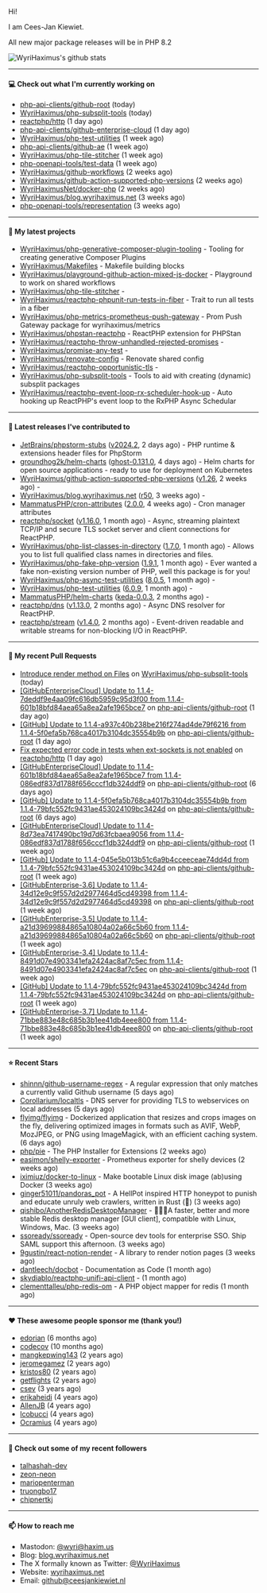 Hi!

I am Cees-Jan Kiewiet.

All new major package releases will be in PHP 8.2

![WyriHaximus's github stats](https://github-readme-stats.vercel.app/api?username=WyriHaximus&show_icons=true)

---

#### 💻 Check out what I'm currently working on

- [php-api-clients/github-root](https://github.com/php-api-clients/github-root) (today)
- [WyriHaximus/php-subsplit-tools](https://github.com/WyriHaximus/php-subsplit-tools) (today)
- [reactphp/http](https://github.com/reactphp/http) (1 day ago)
- [php-api-clients/github-enterprise-cloud](https://github.com/php-api-clients/github-enterprise-cloud) (1 day ago)
- [WyriHaximus/php-test-utilities](https://github.com/WyriHaximus/php-test-utilities) (1 week ago)
- [php-api-clients/github-ae](https://github.com/php-api-clients/github-ae) (1 week ago)
- [WyriHaximus/php-tile-stitcher](https://github.com/WyriHaximus/php-tile-stitcher) (1 week ago)
- [php-openapi-tools/test-data](https://github.com/php-openapi-tools/test-data) (1 week ago)
- [WyriHaximus/github-workflows](https://github.com/WyriHaximus/github-workflows) (2 weeks ago)
- [WyriHaximus/github-action-supported-php-versions](https://github.com/WyriHaximus/github-action-supported-php-versions) (2 weeks ago)
- [WyriHaximusNet/docker-php](https://github.com/WyriHaximusNet/docker-php) (2 weeks ago)
- [WyriHaximus/blog.wyrihaximus.net](https://github.com/WyriHaximus/blog.wyrihaximus.net) (3 weeks ago)
- [php-openapi-tools/representation](https://github.com/php-openapi-tools/representation) (3 weeks ago)

---

#### 🌱 My latest projects

- [WyriHaximus/php-generative-composer-plugin-tooling](https://github.com/WyriHaximus/php-generative-composer-plugin-tooling) - Tooling for creating generative Composer Plugins
- [WyriHaximus/Makefiles](https://github.com/WyriHaximus/Makefiles) - Makefile building blocks
- [WyriHaximus/playground-github-action-mixed-js-docker](https://github.com/WyriHaximus/playground-github-action-mixed-js-docker) - Playground to work on shared workflows
- [WyriHaximus/php-tile-stitcher](https://github.com/WyriHaximus/php-tile-stitcher) - 
- [WyriHaximus/reactphp-phpunit-run-tests-in-fiber](https://github.com/WyriHaximus/reactphp-phpunit-run-tests-in-fiber) - Trait to run all tests in a fiber
- [WyriHaximus/php-metrics-prometheus-push-gateway](https://github.com/WyriHaximus/php-metrics-prometheus-push-gateway) - Prom Push Gateway package for wyrihaximus/metrics
- [WyriHaximus/phpstan-reactphp](https://github.com/WyriHaximus/phpstan-reactphp) - ReactPHP extension for PHPStan
- [WyriHaximus/reactphp-throw-unhandled-rejected-promises](https://github.com/WyriHaximus/reactphp-throw-unhandled-rejected-promises) - 
- [WyriHaximus/promise-any-test](https://github.com/WyriHaximus/promise-any-test) - 
- [WyriHaximus/renovate-config](https://github.com/WyriHaximus/renovate-config) - Renovate shared config
- [WyriHaximus/reactphp-opportunistic-tls](https://github.com/WyriHaximus/reactphp-opportunistic-tls) - 
- [WyriHaximus/php-subsplit-tools](https://github.com/WyriHaximus/php-subsplit-tools) - Tools to aid with creating (dynamic) subsplit packages
- [WyriHaximus/reactphp-event-loop-rx-scheduler-hook-up](https://github.com/WyriHaximus/reactphp-event-loop-rx-scheduler-hook-up) - Auto hooking up ReactPHP&#39;s event loop to the RxPHP Async Schedular

---

#### 🔭 Latest releases I've contributed to

- [JetBrains/phpstorm-stubs](https://github.com/JetBrains/phpstorm-stubs) ([v2024.2](https://github.com/JetBrains/phpstorm-stubs/releases/tag/v2024.2), 2 days ago) - PHP runtime &amp; extensions header files for PhpStorm
- [groundhog2k/helm-charts](https://github.com/groundhog2k/helm-charts) ([ghost-0.131.0](https://github.com/groundhog2k/helm-charts/releases/tag/ghost-0.131.0), 4 days ago) - Helm charts for open source applications - ready to use for deployment on Kubernetes
- [WyriHaximus/github-action-supported-php-versions](https://github.com/WyriHaximus/github-action-supported-php-versions) ([v1.26](https://github.com/WyriHaximus/github-action-supported-php-versions/releases/tag/v1.26), 2 weeks ago) - 
- [WyriHaximus/blog.wyrihaximus.net](https://github.com/WyriHaximus/blog.wyrihaximus.net) ([r50](https://github.com/WyriHaximus/blog.wyrihaximus.net/releases/tag/r50), 3 weeks ago) - 
- [MammatusPHP/cron-attributes](https://github.com/MammatusPHP/cron-attributes) ([2.0.0](https://github.com/MammatusPHP/cron-attributes/releases/tag/2.0.0), 4 weeks ago) - Cron manager attributes
- [reactphp/socket](https://github.com/reactphp/socket) ([v1.16.0](https://github.com/reactphp/socket/releases/tag/v1.16.0), 1 month ago) - Async, streaming plaintext TCP/IP and secure TLS socket server and client connections for ReactPHP.
- [WyriHaximus/php-list-classes-in-directory](https://github.com/WyriHaximus/php-list-classes-in-directory) ([1.7.0](https://github.com/WyriHaximus/php-list-classes-in-directory/releases/tag/1.7.0), 1 month ago) - Allows you to list full qualified class names in directories and files.
- [WyriHaximus/php-fake-php-version](https://github.com/WyriHaximus/php-fake-php-version) ([1.9.1](https://github.com/WyriHaximus/php-fake-php-version/releases/tag/1.9.1), 1 month ago) - Ever wanted a fake non-existing version number of PHP, well this package is for you!
- [WyriHaximus/php-async-test-utilities](https://github.com/WyriHaximus/php-async-test-utilities) ([8.0.5](https://github.com/WyriHaximus/php-async-test-utilities/releases/tag/8.0.5), 1 month ago) - 
- [WyriHaximus/php-test-utilities](https://github.com/WyriHaximus/php-test-utilities) ([6.0.9](https://github.com/WyriHaximus/php-test-utilities/releases/tag/6.0.9), 1 month ago) - 
- [MammatusPHP/helm-charts](https://github.com/MammatusPHP/helm-charts) ([keda-0.0.3](https://github.com/MammatusPHP/helm-charts/releases/tag/keda-0.0.3), 2 months ago) - 
- [reactphp/dns](https://github.com/reactphp/dns) ([v1.13.0](https://github.com/reactphp/dns/releases/tag/v1.13.0), 2 months ago) - Async DNS resolver for ReactPHP.
- [reactphp/stream](https://github.com/reactphp/stream) ([v1.4.0](https://github.com/reactphp/stream/releases/tag/v1.4.0), 2 months ago) - Event-driven readable and writable streams for non-blocking I/O in ReactPHP.

---

#### 🔨 My recent Pull Requests

- [Introduce render method on Files](https://github.com/WyriHaximus/php-subsplit-tools/pull/22) on [WyriHaximus/php-subsplit-tools](https://github.com/WyriHaximus/php-subsplit-tools) (today)
- [[GitHubEnterpriseCloud] Update to 1.1.4-7deddf9e4aa09fc616db5959c95d3f00 from 1.1.4-601b18bfd84aea65a8ea2afe1965bce7](https://github.com/php-api-clients/github-root/pull/1273) on [php-api-clients/github-root](https://github.com/php-api-clients/github-root) (1 day ago)
- [[GitHub] Update to 1.1.4-a937c40b238be216f274ad4de79f6216 from 1.1.4-5f0efa5b768ca4017b3104dc35554b9b](https://github.com/php-api-clients/github-root/pull/1272) on [php-api-clients/github-root](https://github.com/php-api-clients/github-root) (1 day ago)
- [Fix expected error code in tests when ext-sockets is not enabled](https://github.com/reactphp/http/pull/539) on [reactphp/http](https://github.com/reactphp/http) (1 day ago)
- [[GitHubEnterpriseCloud] Update to 1.1.4-601b18bfd84aea65a8ea2afe1965bce7 from 1.1.4-086edf837d1788f656cccf1db324ddf9](https://github.com/php-api-clients/github-root/pull/1271) on [php-api-clients/github-root](https://github.com/php-api-clients/github-root) (6 days ago)
- [[GitHub] Update to 1.1.4-5f0efa5b768ca4017b3104dc35554b9b from 1.1.4-79bfc552fc9431ae453024109bc3424d](https://github.com/php-api-clients/github-root/pull/1270) on [php-api-clients/github-root](https://github.com/php-api-clients/github-root) (6 days ago)
- [[GitHubEnterpriseCloud] Update to 1.1.4-8d73ea7417490bc19d7d63fcbaea9056 from 1.1.4-086edf837d1788f656cccf1db324ddf9](https://github.com/php-api-clients/github-root/pull/1269) on [php-api-clients/github-root](https://github.com/php-api-clients/github-root) (1 week ago)
- [[GitHub] Update to 1.1.4-045e5b013b51c6a9b4cceeceae74dd4d from 1.1.4-79bfc552fc9431ae453024109bc3424d](https://github.com/php-api-clients/github-root/pull/1268) on [php-api-clients/github-root](https://github.com/php-api-clients/github-root) (1 week ago)
- [[GitHubEnterprise-3.6] Update to 1.1.4-34d12e9c9f557d2d2977464d5cd49398 from 1.1.4-34d12e9c9f557d2d2977464d5cd49398](https://github.com/php-api-clients/github-root/pull/1267) on [php-api-clients/github-root](https://github.com/php-api-clients/github-root) (1 week ago)
- [[GitHubEnterprise-3.5] Update to 1.1.4-a21d39699884865a10804a02a66c5b60 from 1.1.4-a21d39699884865a10804a02a66c5b60](https://github.com/php-api-clients/github-root/pull/1266) on [php-api-clients/github-root](https://github.com/php-api-clients/github-root) (1 week ago)
- [[GitHubEnterprise-3.4] Update to 1.1.4-8491d07e4903341efa2424ac8af7c5ec from 1.1.4-8491d07e4903341efa2424ac8af7c5ec](https://github.com/php-api-clients/github-root/pull/1265) on [php-api-clients/github-root](https://github.com/php-api-clients/github-root) (1 week ago)
- [[GitHub] Update to 1.1.4-79bfc552fc9431ae453024109bc3424d from 1.1.4-79bfc552fc9431ae453024109bc3424d](https://github.com/php-api-clients/github-root/pull/1264) on [php-api-clients/github-root](https://github.com/php-api-clients/github-root) (1 week ago)
- [[GitHubEnterprise-3.7] Update to 1.1.4-71bbe883e48c685b3b1ee41db4eee800 from 1.1.4-71bbe883e48c685b3b1ee41db4eee800](https://github.com/php-api-clients/github-root/pull/1263) on [php-api-clients/github-root](https://github.com/php-api-clients/github-root) (1 week ago)

---

#### ⭐ Recent Stars

- [shinnn/github-username-regex](https://github.com/shinnn/github-username-regex) - A regular expression that only matches a currently valid Github username (5 days ago)
- [Corollarium/localtls](https://github.com/Corollarium/localtls) - DNS server for providing TLS to webservices on local addresses (5 days ago)
- [flyimg/flyimg](https://github.com/flyimg/flyimg) - Dockerized application that resizes and crops images on the fly, delivering optimized images in formats such as AVIF, WebP, MozJPEG, or PNG using ImageMagick, with an efficient caching system. (6 days ago)
- [php/pie](https://github.com/php/pie) - The PHP Installer for Extensions (2 weeks ago)
- [easimon/shelly-exporter](https://github.com/easimon/shelly-exporter) - Prometheus exporter for shelly devices (2 weeks ago)
- [iximiuz/docker-to-linux](https://github.com/iximiuz/docker-to-linux) - Make bootable Linux disk image (ab)using Docker (3 weeks ago)
- [ginger51011/pandoras_pot](https://github.com/ginger51011/pandoras_pot) - A HellPot inspired HTTP honeypot to punish and educate unruly web crawlers, written in Rust (🚀) (3 weeks ago)
- [qishibo/AnotherRedisDesktopManager](https://github.com/qishibo/AnotherRedisDesktopManager) - 🚀🚀🚀A faster, better and more stable Redis desktop manager [GUI client], compatible with Linux, Windows, Mac. (3 weeks ago)
- [ssoready/ssoready](https://github.com/ssoready/ssoready) - Open-source dev tools for enterprise SSO. Ship SAML support this afternoon. (3 weeks ago)
- [9gustin/react-notion-render](https://github.com/9gustin/react-notion-render) - A library to render notion pages (3 weeks ago)
- [dantleech/docbot](https://github.com/dantleech/docbot) - Documentation as Code (1 month ago)
- [skydiablo/reactphp-unifi-api-client](https://github.com/skydiablo/reactphp-unifi-api-client) -  (1 month ago)
- [clementtalleu/php-redis-om](https://github.com/clementtalleu/php-redis-om) - A PHP object mapper for redis (1 month ago)

---

#### ❤️ These awesome people sponsor me (thank you!)

- [edorian](https://github.com/edorian) (6 months ago)
- [codecov](https://github.com/codecov) (10 months ago)
- [mangkepwing143](https://github.com/mangkepwing143) (2 years ago)
- [jeromegamez](https://github.com/jeromegamez) (2 years ago)
- [kristos80](https://github.com/kristos80) (2 years ago)
- [getflights](https://github.com/getflights) (2 years ago)
- [csev](https://github.com/csev) (3 years ago)
- [erikaheidi](https://github.com/erikaheidi) (4 years ago)
- [AllenJB](https://github.com/AllenJB) (4 years ago)
- [lcobucci](https://github.com/lcobucci) (4 years ago)
- [Ocramius](https://github.com/Ocramius) (4 years ago)

---

#### 👯 Check out some of my recent followers

- [talhashah-dev](https://github.com/talhashah-dev)
- [zeon-neon](https://github.com/zeon-neon)
- [mariopenterman](https://github.com/mariopenterman)
- [truongbo17](https://github.com/truongbo17)
- [chipnertkj](https://github.com/chipnertkj)

---

#### 📫 How to reach me

- Mastodon: [@wyri@haxim.us](https://toot-toot.wyrihaxim.us/@wyri)
- Blog: [blog.wyrihaximus.net](https://blog.wyrihaximus.net/)
- The X formally known as Twitter: [@WyriHaximus](https://twitter.com/WyriHaximus)
- Website: [wyrihaximus.net](https://wyrihaximus.net/)
- Email: [github@ceesjankiewiet.nl](mailto:github@ceesjankiewiet.nl)
